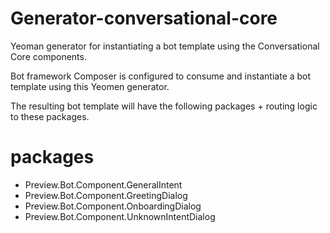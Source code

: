 # Generator-conversational-core
Yeoman generator for instantiating a bot template using the Conversational Core components.

Bot framework Composer is configured to consume and instantiate a bot template using this Yeomen generator. 

The resulting bot template will have the following packages + routing logic to these packages.

# packages
- Preview.Bot.Component.GeneralIntent
- Preview.Bot.Component.GreetingDialog
- Preview.Bot.Component.OnboardingDialog
- Preview.Bot.Component.UnknownIntentDialog
